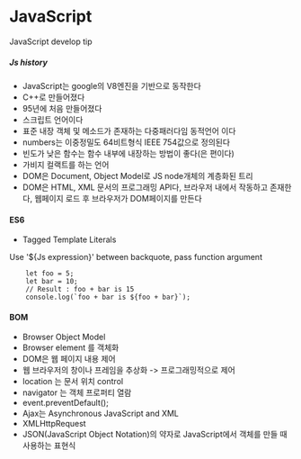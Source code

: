 # JavaScript

JavaScript develop tip
<br />

##### Js history
 - JavaScript는 google의 V8엔진을 기반으로 동작한다
 - C++로 만들어졌다
 - 95년에 처음 만들어졌다
 - 스크립트 언어이다
 - 표준 내장 객체 및 메소드가 존재하는 다중패러다임 동적언어 이다
 - numbers는 이중정밀도 64비트형식 IEEE 754값으로 정의된다
 - 빈도가 낮은 함수는 함수 내부에 내장하는 방법이 좋다(은 편이다)
 - 가비지 컬랙트를 하는 언어
 - DOM은 Document, Object Model로 JS node개체의 계층화된 트리
 - DOM은 HTML, XML 문서의 프로그래밍 API다, 브라우저 내에서 작동하고 존재한다, 웹페이지 로드 후 브라우저가 DOM페이지를 만든다

#### ES6

- Tagged Template Literals

Use '${Js expression}' between backquote, pass function argument
```JS
    let foo = 5;
    let bar = 10;
    // Result : foo + bar is 15
    console.log(`foo + bar is ${foo + bar}`);
```

#### BOM
 - Browser Object Model
 - Browser element 를 객체화
 - DOM은 웹 페이지 내용 제어
 - 웹 브라우저의 창이나 프레임을 추상화 -> 프로그래밍적으로 제어
 - location 는 문서 위치 control
 - navigator 는 객체 프로퍼티 열람
 - event.preventDefault();
 - Ajax는 Asynchronous JavaScript and XML
 - XMLHttpRequest
 - JSON(JavaScript Object Notation)의 약자로 JavaScript에서 객체를 만들 때 사용하는 표현식
